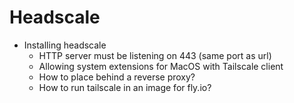 # Headscale

* Installing headscale
  * HTTP server must be listening on 443 (same port as url)
  * Allowing system extensions for MacOS with Tailscale client
  * How to place behind a reverse proxy?
  * How to run tailscale in an image for fly.io?
